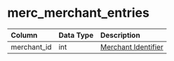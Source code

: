 # merc_merchant_entries

| Column | Data Type | Description |
| :--- | :--- | :--- |
| merchant_id | int | [Merchant Identifier](../merchants/merchantlist.md) |

